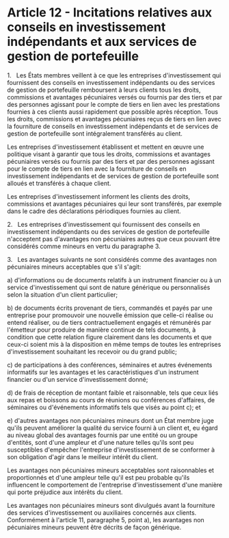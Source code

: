 # Article 12 - Incitations relatives aux conseils en investissement indépendants et aux services de gestion de portefeuille


1.   Les États membres veillent à ce que les entreprises d'investissement qui fournissent des conseils en investissement indépendants ou des services de gestion de portefeuille remboursent à leurs clients tous les droits, commissions et avantages pécuniaires versés ou fournis par des tiers et par des personnes agissant pour le compte de tiers en lien avec les prestations fournies à ces clients aussi rapidement que possible après réception. Tous les droits, commissions et avantages pécuniaires reçus de tiers en lien avec la fourniture de conseils en investissement indépendants et de services de gestion de portefeuille sont intégralement transférés au client.

Les entreprises d'investissement établissent et mettent en œuvre une politique visant à garantir que tous les droits, commissions et avantages pécuniaires versés ou fournis par des tiers et par des personnes agissant pour le compte de tiers en lien avec la fourniture de conseils en investissement indépendants et de services de gestion de portefeuille sont alloués et transférés à chaque client.

Les entreprises d'investissement informent les clients des droits, commissions et avantages pécuniaires qui leur sont transférés, par exemple dans le cadre des déclarations périodiques fournies au client.

2.   Les entreprises d'investissement qui fournissent des conseils en investissement indépendants ou des services de gestion de portefeuille n'acceptent pas d'avantages non pécuniaires autres que ceux pouvant être considérés comme mineurs en vertu du paragraphe 3.

3.   Les avantages suivants ne sont considérés comme des avantages non pécuniaires mineurs acceptables que s'il s'agit:

a) d'informations ou de documents relatifs à un instrument financier ou à un service d'investissement qui sont de nature générique ou personnalisés selon la situation d'un client particulier;

b) de documents écrits provenant de tiers, commandés et payés par une entreprise pour promouvoir une nouvelle émission que celle-ci réalise ou entend réaliser, ou de tiers contractuellement engagés et rémunérés par l'émetteur pour produire de manière continue de tels documents, à condition que cette relation figure clairement dans les documents et que ceux-ci soient mis à la disposition en même temps de toutes les entreprises d'investissement souhaitant les recevoir ou du grand public;

c) de participations à des conférences, séminaires et autres événements informatifs sur les avantages et les caractéristiques d'un instrument financier ou d'un service d'investissement donné;

d) de frais de réception de montant faible et raisonnable, tels que ceux liés aux repas et boissons au cours de réunions ou conférences d'affaires, de séminaires ou d'événements informatifs tels que visés au point c); et

e) d'autres avantages non pécuniaires mineurs dont un État membre juge qu'ils peuvent améliorer la qualité du service fourni à un client et, eu égard au niveau global des avantages fournis par une entité ou un groupe d'entités, sont d'une ampleur et d'une nature telles qu'ils sont peu susceptibles d'empêcher l'entreprise d'investissement de se conformer à son obligation d'agir dans le meilleur intérêt du client.

Les avantages non pécuniaires mineurs acceptables sont raisonnables et proportionnés et d'une ampleur telle qu'il est peu probable qu'ils influencent le comportement de l'entreprise d'investissement d'une manière qui porte préjudice aux intérêts du client.

Les avantages non pécuniaires mineurs sont divulgués avant la fourniture des services d'investissement ou auxiliaires concernés aux clients. Conformément à l'article 11, paragraphe 5, point a), les avantages non pécuniaires mineurs peuvent être décrits de façon générique.
